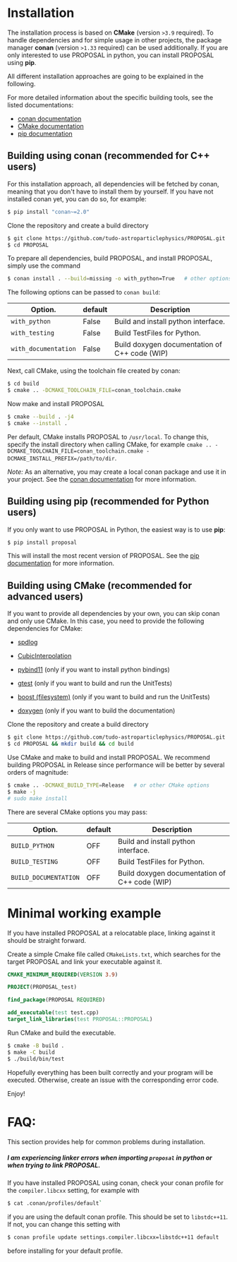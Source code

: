 # Installation

The installation process is based on **CMake** (version `>3.9` required).
To handle dependencies and for simple usage in other projects, the package manager **conan** (version `>1.33` required) can be used additionally.
If you are only interested to use PROPOSAL in python, you can install PROPOSAL using **pip**.

All different installation approaches are going to be explained in the following.

For more detailed information about the specific building tools, see the listed documentations: 

- [conan documentation](https://docs.conan.io/en/latest/)
- [CMake documentation](https://cmake.org/cmake/help/latest/)
- [pip documentation](https://pip.pypa.io/en/stable/)


## Building using conan (recommended for C++ users)

For this installation approach, all dependencies will be fetched by conan, meaning that you don't have to install them by yourself. If you have not installed conan yet, you can do so, for example:

```sh
$ pip install "conan~=2.0"
```

Clone the repository and create a build directory

```sh
$ git clone https://github.com/tudo-astroparticlephysics/PROPOSAL.git
$ cd PROPOSAL      
```

To prepare all dependencies, build PROPOSAL, and install PROPOSAL, simply use the command

```sh             
$ conan install . --build=missing -o with_python=True	# other options
```

The following options can be passed to `conan build`:

| Option.              | default | Description                                   |
| -------------------- | ------- | --------------------------------------------- |
| `with_python`        | False   | Build and install python interface.           |
| `with_testing`       | False   | Build TestFiles for Python.                   |
| `with_documentation` | False   | Build doxygen documentation of C++ code (WIP) |


Next, call CMake, using the toolchain file created by conan:

```sh             
$ cd build
$ cmake .. -DCMAKE_TOOLCHAIN_FILE=conan_toolchain.cmake
```

Now make and install PROPOSAL

```sh             
$ cmake --build . -j4
$ cmake --install .
```

Per default, CMake installs PROPOSAL to `/usr/local`. To change this, specify the install directory when calling CMake, for example `cmake .. -DCMAKE_TOOLCHAIN_FILE=conan_toolchain.cmake -DCMAKE_INSTALL_PREFIX=/path/to/dir`.

*Note:* As an alternative, you may create a local conan package and use it in your project. See the [conan documentation](https://docs.conan.io/2/) for more information.

## Building using pip (recommended for Python users)

If you only want to use PROPOSAL in Python, the easiest way is to use **pip**:

```sh
$ pip install proposal
```

This will install the most recent version of PROPOSAL. 
See the [pip documentation](https://pip.pypa.io/en/stable/) for more information.

## Building using CMake (recommended for advanced users)

If you want to provide all dependencies by your own, you can skip conan and only use CMake.
In this case, you need to provide the following dependencies for CMake:

- [spdlog](https://github.com/gabime/spdlog)
- [CubicInterpolation](https://github.com/MaxSac/cubic_interpolation)
- [pybind11](https://github.com/pybind/pybind11.git) (only if you want to install python bindings)

- [gtest](https://github.com/google/googletest) (only if you want to build and run the UnitTests)
- [boost (filesystem)](https://www.boost.org/doc/libs/1_75_0/libs/filesystem/doc/index.htm) (only if you want to build and run the UnitTests)

- [doxygen](https://github.com/doxygen/doxygen) (only if you want to build the documentation)

Clone the repository and create a build directory

```sh
$ git clone https://github.com/tudo-astroparticlephysics/PROPOSAL.git
$ cd PROPOSAL && mkdir build && cd build      
```

Use CMake and make to build and install PROPOSAL. We recommend building PROPOSAL in Release since performance will be better by several orders of magnitude:

```sh
$ cmake .. -DCMAKE_BUILD_TYPE=Release	# or other CMake options
$ make -j
# sudo make install
```

There are several CMake options you may pass:

| Option.               | default | Description                                   |
| --------------------- | ------- | --------------------------------------------- |
| `BUILD_PYTHON`        | OFF     | Build and install python interface.           |
| `BUILD_TESTING`       | OFF     | Build TestFiles for Python.                   |
| `BUILD_DOCUMENTATION` | OFF     | Build doxygen documentation of C++ code (WIP) |


# Minimal working example

If you have installed PROPOSAL at a relocatable place, linking against it
should be straight forward.

Create a simple Cmake file called `CMakeLists.txt`,
which searches for the target PROPOSAL and link your executable against it.

```cmake
CMAKE_MINIMUM_REQUIRED(VERSION 3.9)

PROJECT(PROPOSAL_test)

find_package(PROPOSAL REQUIRED)

add_executable(test test.cpp)
target_link_libraries(test PROPOSAL::PROPOSAL)
```

Run CMake and build the executable.

```sh
$ cmake -B build .
$ make -C build 
$ ./build/bin/test
```

Hopefully everything has been built correctly and your program will be executed.
Otherwise, create an issue with the corresponding error code.

Enjoy!

# FAQ:

This section provides help for common problems during installation. 

##### I am experiencing linker errors when importing `proposal` in python or when trying to link PROPOSAL.
If you have installed PROPOSAL using conan, check your conan profile for the `compiler.libcxx` setting, for example with

```sh
$ cat .conan/profiles/default`
``` 

if you are using the default conan profile. This should be set to `libstdc++11`.
If not, you can change this setting with

```sh
$ conan profile update settings.compiler.libcxx=libstdc++11 default
```

before installing for your default profile.

